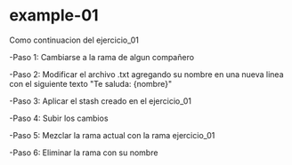 # example-01
Como continuacion del ejercicio_01

-Paso 1: Cambiarse a la rama de algun compañero

-Paso 2: Modificar el archivo .txt agregando su nombre en una nueva linea con el siguiente texto "Te saluda: {nombre}"

-Paso 3: Aplicar el stash creado en el ejercicio_01

-Paso 4: Subir los cambios

-Paso 5: Mezclar la rama actual con la rama ejercicio_01

-Paso 6: Eliminar la rama con su nombre